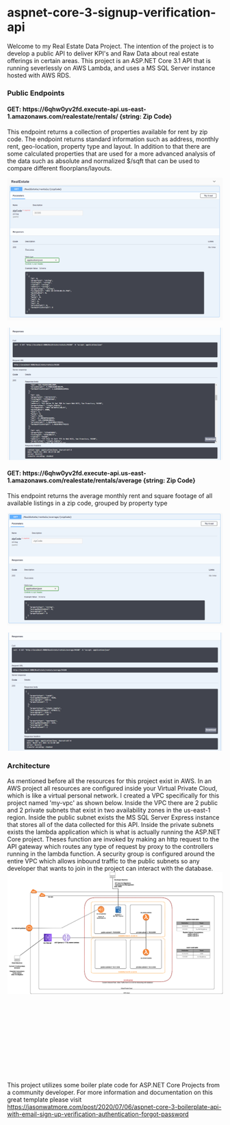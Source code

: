 # aspnet-core-3-signup-verification-api

Welcome to my Real Estate Data Project. The intention of the project is to develop a public API to deliver KPI's and Raw Data about real estate offerings in certain areas. This project is an ASP.NET Core 3.1 API that is running severlessly on AWS Lambda, and uses a MS SQL Server instance hosted with AWS RDS. 

<h3>Public Endpoints</h3>
<h4>GET: https://6qhw0yv2fd.execute-api.us-east-1.amazonaws.com/realestate/rentals/ {string: Zip Code}</h4>

This endpoint returns a collection of properties available for rent by zip code. The endpoint returns standard information such as address, monthly rent, geo-location, property type and layout. In addition to that there are some calculated properties that are used for a more advanced analysis of the data such as absolute and normalized $/sqft that can be used to compare different floorplans/layouts.

<img
                src='https://github.com/tron5389/public-images/blob/master/RealEstateRentals_SwaggerDocumentation.PNG?raw=true'
                alt="person picture"
                />
                
<img
                src='https://github.com/tron5389/public-images/blob/master/RealEstateRentals_SwaggerExample.PNG?raw=true'
                alt="person picture"
                />
                
<h4>GET: https://6qhw0yv2fd.execute-api.us-east-1.amazonaws.com/realestate/rentals/average {string: Zip Code}</h4>

This endpoint returns the average monthly rent and square footage of all available listings in a zip code, grouped by property type

<img
                src='https://github.com/tron5389/public-images/blob/master/RealEstateRentals_SwaggerDocumentationAverage.PNG?raw=true'
                alt="person picture"
                />
                
<img
                src='https://github.com/tron5389/public-images/blob/master/RealEstateRentals_SwaggerExampleAverage.PNG?raw=true'
                alt="person picture"
                />

<h3>Architecture</h3>
As mentioned before all the resources for this project exist in AWS. In an AWS project all resources are configured inside your Virtual Private Cloud, which is like a virtual personal network. I created a VPC specifically for this project named 'my-vpc' as shown below. Inside the VPC there are 2 public and 2 private subnets that exist in two availability zones in the us-east-1 region. Inside the public subnet exists the MS SQL Server Express instance that stores all of the data collected for this API. Inside the private subnets exists the lambda application which is what is actually running the ASP.NET Core project. Theses function are invoked by making an http request to the API gateway which routes any type of request by proxy to the controllers running in the lambda function. A security group is configured around the entire VPC which allows inbound traffic to the public subnets so any developer that wants to join in the project can interact with the database.
<img
                src='https://github.com/tron5389/public-images/blob/master/API%20Diagram.png?raw=true'
                alt="person picture"
                />
</br>
</br>                
</br>                
</br>                
</br>                
</br>                
</br>                
</br>                
</br>                
</br>                
</br>                
</br>                

This project utilizes some boiler plate code for ASP.NET Core Projects from a community developer. For more information and documentation on this great template please visit https://jasonwatmore.com/post/2020/07/06/aspnet-core-3-boilerplate-api-with-email-sign-up-verification-authentication-forgot-password

